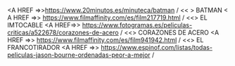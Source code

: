 <A HREF =>>https://www.20minutos.es/minuteca/batman / << >  BATMAN </A>
< A  HREF =>> https://www.filmaffinity.com/es/film217719.html / <<> EL IMTOCABLE  </A>
<A HREF=>>  https://www.fotogramas.es/peliculas-criticas/a522678/corazones-de-acero / <<> CORAZONES DE ACERO  </A>
<A HREF =>>  https://www.filmaffinity.com/es/film941942.html /  <<>  EL FRANCOTIRADOR  </A>
<A HREF =>>  https://www.espinof.com/listas/todas-peliculas-jason-bourne-ordenadas-peor-a-mejor /   </A>
